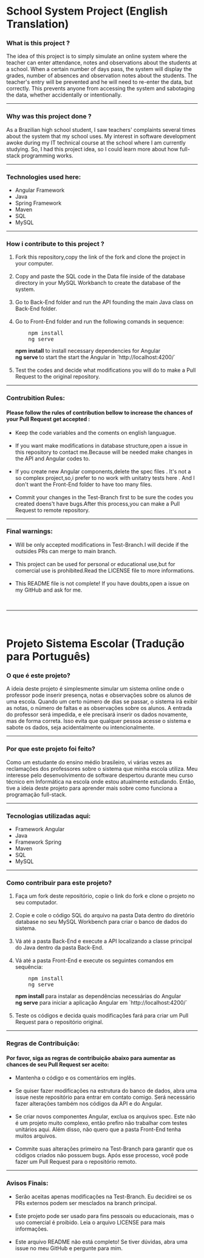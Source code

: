 <h1>School System Project (English Translation)</h1>


<h3>What is this project ?</h3>

<p>The idea of ​​this project is to simply simulate an online system where the teacher can enter attendance, notes and observations about the students at a school. When a certain number of days pass, the system will display the grades, number of absences and observation notes about the students. The teacher's entry will be prevented and he will need to re-enter the data, but correctly. This prevents anyone from accessing the system and sabotaging the data, whether accidentally or intentionally. </p>

<hr>

<h3>Why was this project done ?</h3>

<p>As a Brazilian high school student, I saw teachers' complaints several times about the system that my school uses. My interest in software development awoke during my IT technical course at the school where I am currently studying. So, I had this project idea, so I could learn more about how full-stack programming works.</p>

<hr>

<h3>Technologies used here:</h3>

<ul>
    <li>Angular Framework</li>
    <li>Java</li>
    <li>Spring Framework</li>
    <li>Maven</li>
    <li>SQL</li>
    <li>MySQL</li>
</ul>

<hr>

<h3>How i contribute to this project ?</h3>


<ol>
    <li>Fork this repository,copy the link of the fork and clone the project in your computer.</li>
    <br>
    <li>Copy and paste the SQL code in the Data file inside of the database directory in your MySQL Workbanch to create the database of the system.</li>
    <br>
    <li>Go to Back-End folder and run the API founding the main Java class on Back-End folder.</li>
    <br>
    <li>Go to Front-End folder and run the following comands in sequence: 
    <pre>
    npm install
    ng serve</pre> <strong>npm install</strong>  to install necessary dependencies for Angular <br>
    <strong>ng serve </strong> to start the start the Angular in `http://localhost:4200/`
    </li>
    <br>
    <li>Test the codes and decide what modifications you will do to make a Pull Request to the original repository.</li>

</ol>

<hr>

<h3>Contrubition Rules:</h3>

<h4>Please follow the rules of contribution bellow to increase the chances of your Pull Request get accepted : </h4>

<ul>
    <li>Keep the code variables and the coments on english languague.</li>
    <br>
    <li>If you want make modifications in database structure,open a issue in this repository to contact me.Because will be needed make changes in the API and Angular codes to.</li>
    <br>
    <li>If you create new Angular components,delete the spec files . It's not a so complex project,so,i prefer to no work with unitatry tests here . And I don't want the Front-End folder to have too many files.</li>
    <br>
    <li>Commit your changes in the Test-Branch first to be sure the codes you created doens't have bugs.After this process,you can make a Pull Request to remote repository.</li>
</ul>

<hr>

<h3>Final warnings:</h3>

<ul>
    <li>Will be only accepted modifications in Test-Branch.I will decide if the outsides PRs can merge to main branch.</li>
    <br>
    <li>This project can be used for personal or educational use,but for comercial use is prohibited.Read the LICENSE file to more informations.</li>
    <br>
    <li>This README file is not complete! If you have doubts,open a issue on my GitHub and ask for me.</li>
</ul>

<br/>

<hr>

<br/>

<h1>Projeto Sistema Escolar (Tradução para Português)</h1>

<h3>O que é este projeto?</h3>

<p>A ideia deste projeto é simplesmente simular um sistema online onde o professor pode inserir presença, notas e observações sobre os alunos de uma escola. Quando um certo número de dias se passar, o sistema irá exibir as notas, o número de faltas e as observações sobre os alunos. A entrada do professor será impedida, e ele precisará inserir os dados novamente, mas de forma correta. Isso evita que qualquer pessoa acesse o sistema e sabote os dados, seja acidentalmente ou intencionalmente.</p>

<hr>

<h3>Por que este projeto foi feito?</h3>

<p>Como um estudante do ensino médio brasileiro, vi várias vezes as reclamações dos professores sobre o sistema que minha escola utiliza. Meu interesse pelo desenvolvimento de software despertou durante meu curso técnico em Informática na escola onde estou atualmente estudando. Então, tive a ideia deste projeto para aprender mais sobre como funciona a programação full-stack.</p>

<hr>

<h3>Tecnologias utilizadas aqui:</h3>

<ul>
    <li>Framework Angular</li>
    <li>Java</li>
    <li>Framework Spring</li>
    <li>Maven</li>
    <li>SQL</li>
    <li>MySQL</li>
</ul>

<hr>

<h3>Como contribuir para este projeto?</h3>

<ol>
    <li>Faça um fork deste repositório, copie o link do fork e clone o projeto no seu computador.</li>
    <br>
    <li>Copie e cole o código SQL do arquivo na pasta Data dentro do diretório database no seu MySQL Workbench para criar o banco de dados do sistema.</li>
    <br>
    <li>Vá até a pasta Back-End e execute a API localizando a classe principal do Java dentro da pasta Back-End.</li>
    <br>
    <li>Vá até a pasta Front-End e execute os seguintes comandos em sequência: 
    <pre>
    npm install
    ng serve</pre> <strong>npm install</strong> para instalar as dependências necessárias do Angular <br>
    <strong>ng serve</strong> para iniciar a aplicação Angular em `http://localhost:4200/`
    </li>
    <br>
    <li>Teste os códigos e decida quais modificações fará para criar um Pull Request para o repositório original.</li>
</ol>

<hr>

<h3>Regras de Contribuição:</h3>

<h4>Por favor, siga as regras de contribuição abaixo para aumentar as chances de seu Pull Request ser aceito:</h4>

<ul>
    <li>Mantenha o código e os comentários em inglês.</li>
    <br>
    <li>Se quiser fazer modificações na estrutura do banco de dados, abra uma issue neste repositório para entrar em contato comigo. Será necessário fazer alterações também nos códigos da API e do Angular.</li>
    <br>
    <li>Se criar novos componentes Angular, exclua os arquivos spec. Este não é um projeto muito complexo, então prefiro não trabalhar com testes unitários aqui. Além disso, não quero que a pasta Front-End tenha muitos arquivos.</li>
    <br>
    <li>Commite suas alterações primeiro na Test-Branch para garantir que os códigos criados não possuem bugs. Após esse processo, você pode fazer um Pull Request para o repositório remoto.</li>
</ul>

<hr>

<h3>Avisos Finais:</h3>

<ul>
    <li>Serão aceitas apenas modificações na Test-Branch. Eu decidirei se os PRs externos podem ser mesclados na branch principal.</li>
    <br>
    <li>Este projeto pode ser usado para fins pessoais ou educacionais, mas o uso comercial é proibido. Leia o arquivo LICENSE para mais informações.</li>
    <br>
    <li>Este arquivo README não está completo! Se tiver dúvidas, abra uma issue no meu GitHub e pergunte para mim.</li>
</ul>
